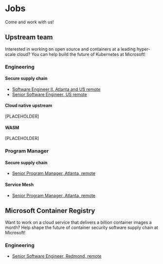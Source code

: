 # Jobs

Come and work with us!

## Upstream team

Interested in working on open source and containers at a leading hyper-scale cloud? You can help build the future of Kubernetes at Microsoft!  

### Engineering
#### Secure supply chain
- [Software Engineer II, Atlanta and US remote](https://careers.microsoft.com/us/en/job/1210002/Software-Engineer-II)
- [Senior Software Engineer, US remote](https://careers.microsoft.com/us/en/job/1309571/Senior-Software-Engineer)

#### Cloud native upstream
[PLACEHOLDER]

#### WASM
[PLACEHOLDER]

### Program Manager
#### Secure supply chain
- [Senior Program Manager, Atlanta, remote](https://careers.microsoft.com/us/en/job/1203784/Senior-Program-Manager-Azure-Core-Upstream)

#### Service Mesh
- [Senior Program Manager, Atlanta, remote](https://careers.microsoft.com/us/en/job/1307646/Senior-Product-Manager-Open-Service-Mesh)

## Microsoft Container Registry

Want to work on a cloud service that delivers a billion container images a month? Help shape the future of container security software supply chain at Microsoft!

### Engineering
- [Senior Software Engineer, Redmond, remote](https://careers.microsoft.com/us/en/job/1222527/Senior-Software-Engineer)
